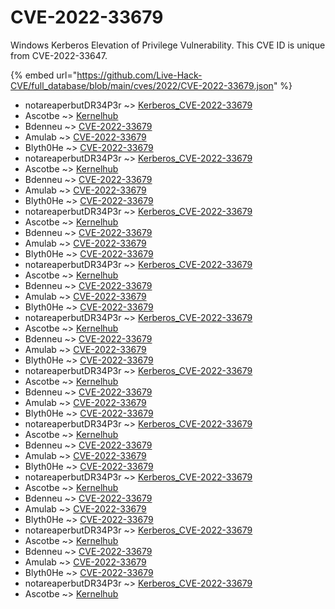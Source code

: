 # CVE-2022-33679

Windows Kerberos Elevation of Privilege Vulnerability. This CVE ID is unique from CVE-2022-33647.

{% embed url="https://github.com/Live-Hack-CVE/full_database/blob/main/cves/2022/CVE-2022-33679.json" %}


* notareaperbutDR34P3r ~> [Kerberos_CVE-2022-33679](https://www.alice-snow.ru/2022/database/cve-2022-33679/kerberos_cve-2022-33679-notareaperbutdr34p3r)
* Ascotbe ~> [Kernelhub](https://www.alice-snow.ru/2022/database/cve-2022-33679/kernelhub-ascotbe)
* Bdenneu ~> [CVE-2022-33679](https://www.alice-snow.ru/2022/database/cve-2022-33679/cve-2022-33679-bdenneu)
* Amulab ~> [CVE-2022-33679](https://www.alice-snow.ru/2022/database/cve-2022-33679/cve-2022-33679-amulab)
* Blyth0He ~> [CVE-2022-33679](https://www.alice-snow.ru/2022/database/cve-2022-33679/cve-2022-33679-blyth0he)
* notareaperbutDR34P3r ~> [Kerberos_CVE-2022-33679](https://www.alice-snow.ru/2022/database/cve-2022-33679/kerberos_cve-2022-33679-notareaperbutdr34p3r)
* Ascotbe ~> [Kernelhub](https://www.alice-snow.ru/2022/database/cve-2022-33679/kernelhub-ascotbe)
* Bdenneu ~> [CVE-2022-33679](https://www.alice-snow.ru/2022/database/cve-2022-33679/cve-2022-33679-bdenneu)
* Amulab ~> [CVE-2022-33679](https://www.alice-snow.ru/2022/database/cve-2022-33679/cve-2022-33679-amulab)
* Blyth0He ~> [CVE-2022-33679](https://www.alice-snow.ru/2022/database/cve-2022-33679/cve-2022-33679-blyth0he)
* notareaperbutDR34P3r ~> [Kerberos_CVE-2022-33679](https://www.alice-snow.ru/2022/database/cve-2022-33679/kerberos_cve-2022-33679-notareaperbutdr34p3r)
* Ascotbe ~> [Kernelhub](https://www.alice-snow.ru/2022/database/cve-2022-33679/kernelhub-ascotbe)
* Bdenneu ~> [CVE-2022-33679](https://www.alice-snow.ru/2022/database/cve-2022-33679/cve-2022-33679-bdenneu)
* Amulab ~> [CVE-2022-33679](https://www.alice-snow.ru/2022/database/cve-2022-33679/cve-2022-33679-amulab)
* Blyth0He ~> [CVE-2022-33679](https://www.alice-snow.ru/2022/database/cve-2022-33679/cve-2022-33679-blyth0he)
* notareaperbutDR34P3r ~> [Kerberos_CVE-2022-33679](https://www.alice-snow.ru/2022/database/cve-2022-33679/kerberos_cve-2022-33679-notareaperbutdr34p3r)
* Ascotbe ~> [Kernelhub](https://www.alice-snow.ru/2022/database/cve-2022-33679/kernelhub-ascotbe)
* Bdenneu ~> [CVE-2022-33679](https://www.alice-snow.ru/2022/database/cve-2022-33679/cve-2022-33679-bdenneu)
* Amulab ~> [CVE-2022-33679](https://www.alice-snow.ru/2022/database/cve-2022-33679/cve-2022-33679-amulab)
* Blyth0He ~> [CVE-2022-33679](https://www.alice-snow.ru/2022/database/cve-2022-33679/cve-2022-33679-blyth0he)
* notareaperbutDR34P3r ~> [Kerberos_CVE-2022-33679](https://www.alice-snow.ru/2022/database/cve-2022-33679/kerberos_cve-2022-33679-notareaperbutdr34p3r)
* Ascotbe ~> [Kernelhub](https://www.alice-snow.ru/2022/database/cve-2022-33679/kernelhub-ascotbe)
* Bdenneu ~> [CVE-2022-33679](https://www.alice-snow.ru/2022/database/cve-2022-33679/cve-2022-33679-bdenneu)
* Amulab ~> [CVE-2022-33679](https://www.alice-snow.ru/2022/database/cve-2022-33679/cve-2022-33679-amulab)
* Blyth0He ~> [CVE-2022-33679](https://www.alice-snow.ru/2022/database/cve-2022-33679/cve-2022-33679-blyth0he)
* notareaperbutDR34P3r ~> [Kerberos_CVE-2022-33679](https://www.alice-snow.ru/2022/database/cve-2022-33679/kerberos_cve-2022-33679-notareaperbutdr34p3r)
* Ascotbe ~> [Kernelhub](https://www.alice-snow.ru/2022/database/cve-2022-33679/kernelhub-ascotbe)
* Bdenneu ~> [CVE-2022-33679](https://www.alice-snow.ru/2022/database/cve-2022-33679/cve-2022-33679-bdenneu)
* Amulab ~> [CVE-2022-33679](https://www.alice-snow.ru/2022/database/cve-2022-33679/cve-2022-33679-amulab)
* Blyth0He ~> [CVE-2022-33679](https://www.alice-snow.ru/2022/database/cve-2022-33679/cve-2022-33679-blyth0he)
* notareaperbutDR34P3r ~> [Kerberos_CVE-2022-33679](https://www.alice-snow.ru/2022/database/cve-2022-33679/kerberos_cve-2022-33679-notareaperbutdr34p3r)
* Ascotbe ~> [Kernelhub](https://www.alice-snow.ru/2022/database/cve-2022-33679/kernelhub-ascotbe)
* Bdenneu ~> [CVE-2022-33679](https://www.alice-snow.ru/2022/database/cve-2022-33679/cve-2022-33679-bdenneu)
* Amulab ~> [CVE-2022-33679](https://www.alice-snow.ru/2022/database/cve-2022-33679/cve-2022-33679-amulab)
* Blyth0He ~> [CVE-2022-33679](https://www.alice-snow.ru/2022/database/cve-2022-33679/cve-2022-33679-blyth0he)
* notareaperbutDR34P3r ~> [Kerberos_CVE-2022-33679](https://www.alice-snow.ru/2022/database/cve-2022-33679/kerberos_cve-2022-33679-notareaperbutdr34p3r)
* Ascotbe ~> [Kernelhub](https://www.alice-snow.ru/2022/database/cve-2022-33679/kernelhub-ascotbe)
* Bdenneu ~> [CVE-2022-33679](https://www.alice-snow.ru/2022/database/cve-2022-33679/cve-2022-33679-bdenneu)
* Amulab ~> [CVE-2022-33679](https://www.alice-snow.ru/2022/database/cve-2022-33679/cve-2022-33679-amulab)
* Blyth0He ~> [CVE-2022-33679](https://www.alice-snow.ru/2022/database/cve-2022-33679/cve-2022-33679-blyth0he)
* notareaperbutDR34P3r ~> [Kerberos_CVE-2022-33679](https://www.alice-snow.ru/2022/database/cve-2022-33679/kerberos_cve-2022-33679-notareaperbutdr34p3r)
* Ascotbe ~> [Kernelhub](https://www.alice-snow.ru/2022/database/cve-2022-33679/kernelhub-ascotbe)
* Bdenneu ~> [CVE-2022-33679](https://www.alice-snow.ru/2022/database/cve-2022-33679/cve-2022-33679-bdenneu)
* Amulab ~> [CVE-2022-33679](https://www.alice-snow.ru/2022/database/cve-2022-33679/cve-2022-33679-amulab)
* Blyth0He ~> [CVE-2022-33679](https://www.alice-snow.ru/2022/database/cve-2022-33679/cve-2022-33679-blyth0he)
* notareaperbutDR34P3r ~> [Kerberos_CVE-2022-33679](https://www.alice-snow.ru/2022/database/cve-2022-33679/kerberos_cve-2022-33679-notareaperbutdr34p3r)
* Ascotbe ~> [Kernelhub](https://www.alice-snow.ru/2022/database/cve-2022-33679/kernelhub-ascotbe)